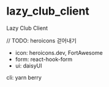# lazy_club_client

Lazy Club Client

// TODO: heroicons 걷어내기

- icon: heroicons.dev, FortAwesome
- form: react-hook-form
- ui: daisyUI

cli: yarn berry
